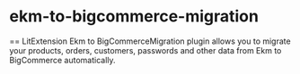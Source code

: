 # ekm-to-bigcommerce-migration
== LitExtension Ekm to BigCommerceMigration plugin allows you to migrate your products, orders, customers, passwords and other data from Ekm to BigCommerce automatically.
